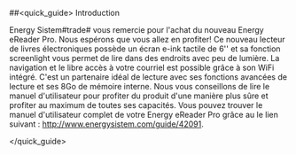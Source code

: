 ##<quick_guide> Introduction

Energy Sistem#trade# vous remercie pour l'achat du nouveau Energy eReader Pro. Nous espérons que vous allez en profiter! Ce nouveau lecteur de livres électroniques possède un écran e-ink tactile de 6'' et sa fonction screenlight vous permet de lire dans des endroits avec peu de lumière. La navigation et le libre accès à votre courriel est possible grâce à son WiFi intégré. C'est un partenaire idéal de lecture avec ses fonctions avancées de lecture et ses 8Go de mémoire interne. Nous vous conseillons de lire le manuel d'utilisateur pour profiter du produit d'une manière plus sûre et profiter au maximum de toutes ses capacités. Vous pouvez trouver le manuel d'utilisateur complet de votre Energy eReader Pro grâce au le lien suivant : http://www.energysistem.com/guide/42091.

</quick_guide>
